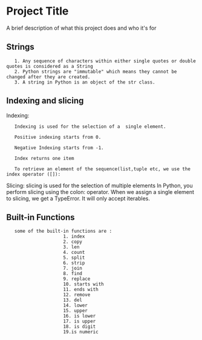 


# Project Title

A brief description of what this project does and who it's for

## Strings
       1. Any sequence of characters within either single quotes or double quotes is considered as a String
       2. Python strings are "immutable" which means they cannot be changed after they are created.
       3. A string in Python is an object of the str class. 
## Indexing and slicing

Indexing:

       Indexing is used for the selection of a  single element.

       Positive indexing starts from 0.

       Negative Indexing starts from -1.

       Index returns one item

       To retrieve an element of the sequence(list,tuple etc, we use the index operator ([]):
           
       
Slicing: slicing is used for the selection of multiple elements
          In Python, you perform slicing using the colon: operator.
          When we assign a single element to slicing, we get a TypeError. It will only accept iterables.


## Built-in Functions 

       some of the built-in functions are :
                         1. index
                         2. copy
                         3. len
                         4. count
                         5. split
                         6. strip
                         7. join
                         8. find
                         9. replace
                         10. starts with
                         11. ends with 
                         12. remove
                         13. del
                         14. lower
                         15. upper
                         16. is lower
                         17. is upper
                         18. is digit
                         19.is numeric
